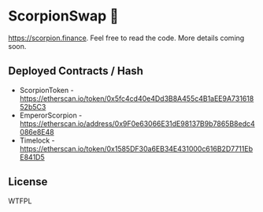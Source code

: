 # ScorpionSwap 🍣

https://scorpion.finance. Feel free to read the code. More details coming soon.

## Deployed Contracts / Hash

- ScorpionToken - https://etherscan.io/token/0x5fc4cd40e4Dd3B8A455c4B1aEE9A73161852b5C3
- EmperorScorpion - https://etherscan.io/address/0x9F0e63066E31dE98137B9b7865B8edc4086e8E48
- Timelock - https://etherscan.io/token/0x1585DF30a6EB34E431000c616B2D7711EbE841D5
## License

WTFPL
